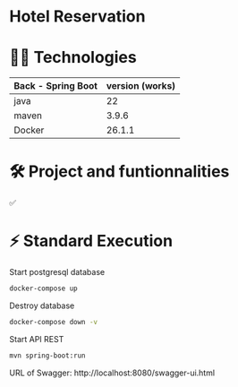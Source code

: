 # Hotel Reservation

# 👩‍💻 Technologies

| Back - Spring Boot | version (works) | 
| --- | --- |
| java | 22 |
| maven| 3.9.6 |
| Docker| 26.1.1 |

# 🛠 Project and funtionnalities

✅ 

# ⚡️ Standard Execution

Start postgresql database

```bash
docker-compose up
```

Destroy database

```bash
docker-compose down -v
```

Start API REST

```bash
mvn spring-boot:run
```

URL of Swagger: http://localhost:8080/swagger-ui.html